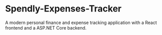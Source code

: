 # Spendly-Expenses-Tracker
A modern personal finance and expense tracking application with a React frontend and a ASP.NET Core backend.
